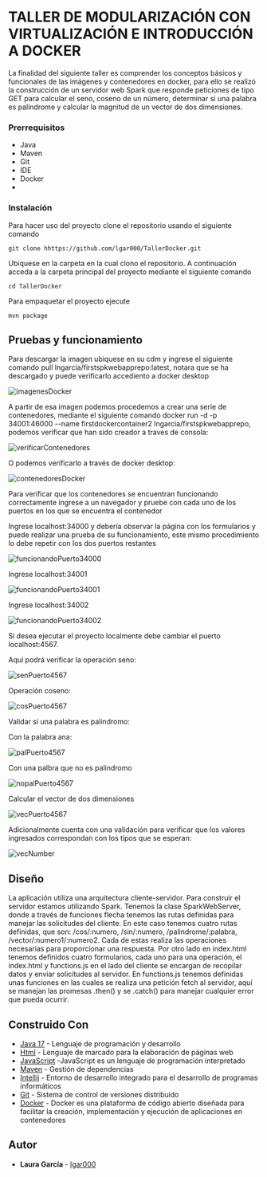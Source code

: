 # TALLER DE MODULARIZACIÓN CON VIRTUALIZACIÓN E INTRODUCCIÓN A DOCKER

La finalidad del siguiente taller es comprender los conceptos básicos y funcionales de las imágenes y contenedores en docker, para ello se realizó la construcción de un servidor web Spark que responde peticiones de tipo GET para calcular el seno, coseno de un número, determinar si una palabra es palindrome y calcular la magnitud de un vector de dos dimensiones.

### Prerrequisitos

- Java
- Maven
- Git
- IDE
- Docker
- 
### Instalación

Para hacer uso del proyecto clone el repositorio usando el siguiente comando

```
git clone hhttps://github.com/lgar000/TallerDocker.git
```

Ubiquese en la carpeta en la cual clono el repositorio. A continuación
acceda a la carpeta principal del proyecto mediante el siguiente comando

```
cd TallerDocker
```

Para empaquetar el proyecto ejecute

```
mvn package
```
## Pruebas y funcionamiento

Para descargar la imagen ubiquese en su cdm y ingrese el siguiente comando  pull lngarcia/firstspkwebapprepo:latest, notara que se ha descargado y puede verificarlo accediento a docker desktop

![imagenesDocker](https://github.com/lgar000/TallerDocker/blob/main/Imagenes/imagenesDocker.png)

A partir de esa imagen podemos procedemos a crear una serie de contenedores, mediante el siguiente comando docker run -d -p 34001:46000 --name firstdockercontainer2 lngarcia/firstspkwebapprepo, podemos verificar que han sido creador a traves de consola:

![verificarContenedores](https://github.com/lgar000/TallerDocker/blob/main/Imagenes/verificarContenedores.png)

O podemos verificarlo a través de docker desktop:

![contenedoresDocker](https://github.com/lgar000/TallerDocker/blob/main/Imagenes/contenedoresEnDocker.png)

Para verificar que los contenedores se encuentran funcionando correctamente ingrese a un navegador y pruebe con cada uno de los puertos en los que se encuentra el contenedor

Ingrese localhost:34000 y debería observar la página con los formularios y puede realizar una prueba de su funcionamiento, este mismo procedimiento lo debe repetir con los dos puertos restantes

![funcionandoPuerto34000](https://github.com/lgar000/TallerDocker/blob/main/Imagenes/funcionando34000.png)

Ingrese localhost:34001

![funcionandoPuerto34001](https://github.com/lgar000/TallerDocker/blob/main/Imagenes/funcionandoPuerto34001.png)

Ingrese localhost:34002

![funcionandoPuerto34002](https://github.com/lgar000/TallerDocker/blob/main/Imagenes/funcionandoPuerto34002.png)

Si desea ejecutar el proyecto localmente debe cambiar el puerto localhost:4567.

Aquí podrá verificar la operación seno:

![senPuerto4567](https://github.com/lgar000/TallerDocker/blob/main/Imagenes/senPuerto4567.png)

Operación coseno:

![cosPuerto4567](https://github.com/lgar000/TallerDocker/blob/main/Imagenes/cosPuerto4567.png)

Validar si una palabra es palindromo:

Con la palabra ana:

![palPuerto4567](https://github.com/lgar000/TallerDocker/blob/main/Imagenes/palindromePuerto4567.png)

Con una palbra que no es palindromo

![nopalPuerto4567](https://github.com/lgar000/TallerDocker/blob/main/Imagenes/noPalindromePuerto4567.png)

Calcular el vector de dos dimensiones

![vecPuerto4567](https://github.com/lgar000/TallerDocker/blob/main/Imagenes/vectorPuerto4567.png)

Adicionalmente cuenta con una validación para verificar que los valores ingresados correspondan con los tipos que se esperan:

![vecNumber](https://github.com/lgar000/TallerDocker/blob/main/Imagenes/validacionNumeros.png)

## Diseño

La aplicación utiliza una arquitectura cliente-servidor. Para construir el servidor estamos utilizando Spark. Tenemos la clase SparkWebServer, donde a través de funciones flecha tenemos las rutas definidas para manejar las solicitudes del cliente. En este caso tenemos cuatro rutas definidas, que son: /cos/:numero, /sin/:numero, /palindrome/:palabra, /vector/:numero1/:numero2. Cada de estas realiza las operaciones necesarias para proporcionar una respuesta. Por otro lado en index.html tenemos definidos cuatro formularios, cada uno para una operación, el index.html y functions.js en el lado del cliente se encargan de recopilar datos y enviar solicitudes al servidor. En functions.js tenemos definidas unas funciones en las cuales se realiza una petición fetch al servidor, aquí se manejan las promesas .then() y se .catch() para manejar cualquier error que pueda ocurrir.   

## Construido Con

* [Java 17](https://www.oracle.com/java/technologies/javase/jdk17-archive-downloads.html) - Lenguaje de programación y desarrollo
* [Html](https://developer.mozilla.org/es/docs/Web/HTML) - Lenguaje de marcado para la elaboración de páginas web
* [JavaScript](https://developer.mozilla.org/es/docs/Web/CSS) -JavaScript es un lenguaje de programación interpretado
* [Maven](https://maven.apache.org/) - Gestión de dependencias
* [Intellij](https://www.jetbrains.com/es-es/idea/) - Entorno de desarrollo integrado para el desarrollo de programas informáticos
* [Git](https://rometools.github.io/rome/) - Sistema de control de versiones distribuido
* [Docker](https://www.docker.com/) - Docker es una plataforma de código abierto diseñada para facilitar la creación, implementación y ejecución de aplicaciones en contenedores


## Autor

* **Laura García** - [lgar000](https://github.com/lgar000)